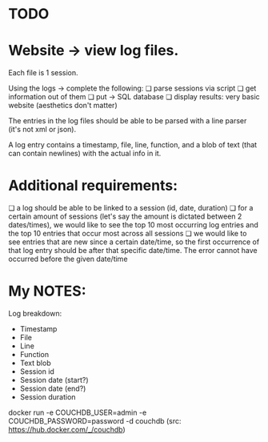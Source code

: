 # TODO

# Website -> view log files.

Each file is 1 session.

Using the logs -> complete the following:
❏ parse sessions via script
❏ get information out of them
❏ put -> SQL database
❏ display results: very basic website (aesthetics don't matter)

The entries in the log files should be able to be parsed with a line parser (it's not xml or json).

A log entry contains a timestamp, file, line, function, and a blob of text (that can contain newlines) with the actual info in it.

# Additional requirements:

❏ a log should be able to be linked to a session (id, date, duration)
❏ for a certain amount of sessions (let's say the amount is dictated between 2 dates/times), we would like to see the top 10 most occurring log entries and the top 10 entries that occur most across all sessions
❏ we would like to see entries that are new since a certain date/time, so the first occurrence of that log entry should be after that specific date/time. The error cannot have occurred before the given date/time

# My NOTES:

Log breakdown:

- Timestamp
- File
- Line
- Function
- Text blob
- Session id
- Session date (start?)
- Session date (end?)
- Session duration

docker run -e COUCHDB_USER=admin -e COUCHDB_PASSWORD=password -d couchdb
(src: https://hub.docker.com/_/couchdb)